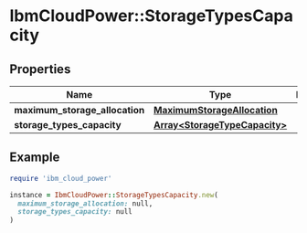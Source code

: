 # IbmCloudPower::StorageTypesCapacity

## Properties

| Name | Type | Description | Notes |
| ---- | ---- | ----------- | ----- |
| **maximum_storage_allocation** | [**MaximumStorageAllocation**](MaximumStorageAllocation.md) |  | [optional] |
| **storage_types_capacity** | [**Array&lt;StorageTypeCapacity&gt;**](StorageTypeCapacity.md) |  | [optional] |

## Example

```ruby
require 'ibm_cloud_power'

instance = IbmCloudPower::StorageTypesCapacity.new(
  maximum_storage_allocation: null,
  storage_types_capacity: null
)
```

